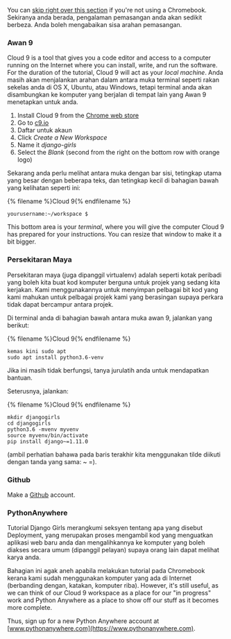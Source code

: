 You can [skip right over this section](http://tutorial.djangogirls.org/en/installation/#install-python) if you're not using a Chromebook. Sekiranya anda berada, pengalaman pemasangan anda akan sedikit berbeza. Anda boleh mengabaikan sisa arahan pemasangan.

### Awan 9

Cloud 9 is a tool that gives you a code editor and access to a computer running on the Internet where you can install, write, and run the software. For the duration of the tutorial, Cloud 9 will act as your *local machine*. Anda masih akan menjalankan arahan dalam antara muka terminal seperti rakan sekelas anda di OS X, Ubuntu, atau Windows, tetapi terminal anda akan disambungkan ke komputer yang berjalan di tempat lain yang Awan 9 menetapkan untuk anda.

1. Install Cloud 9 from the [Chrome web store](https://chrome.google.com/webstore/detail/cloud9/nbdmccoknlfggadpfkmcpnamfnbkmkcp)
2. Go to [c9.io](https://c9.io)
3. Daftar untuk akaun
4. Click *Create a New Workspace*
5. Name it *django-girls*
6. Select the *Blank* (second from the right on the bottom row with orange logo)

Sekarang anda perlu melihat antara muka dengan bar sisi, tetingkap utama yang besar dengan beberapa teks, dan tetingkap kecil di bahagian bawah yang kelihatan seperti ini:

{% filename %}Cloud 9{% endfilename %}

    yourusername:~/workspace $
    

This bottom area is your *terminal*, where you will give the computer Cloud 9 has prepared for your instructions. You can resize that window to make it a bit bigger.

### Persekitaran Maya

Persekitaran maya (juga dipanggil virtualenv) adalah seperti kotak peribadi yang boleh kita buat kod komputer berguna untuk projek yang sedang kita kerjakan. Kami menggunakannya untuk menyimpan pelbagai bit kod yang kami mahukan untuk pelbagai projek kami yang berasingan supaya perkara tidak dapat bercampur antara projek.

Di terminal anda di bahagian bawah antara muka awan 9, jalankan yang berikut:

{% filename %}Cloud 9{% endfilename %}

    kemas kini sudo apt
    sudo apt install python3.6-venv
    

Jika ini masih tidak berfungsi, tanya jurulatih anda untuk mendapatkan bantuan.

Seterusnya, jalankan:

{% filename %}Cloud 9{% endfilename %}

    mkdir djangogirls
    cd djangogirls
    python3.6 -mvenv myvenv
    source myvenv/bin/activate
    pip install django~=1.11.0
    

(ambil perhatian bahawa pada baris terakhir kita menggunakan tilde diikuti dengan tanda yang sama: ~ =).

### Github

Make a [Github](https://github.com) account.

### PythonAnywhere

Tutorial Django Girls merangkumi seksyen tentang apa yang disebut Deployment, yang merupakan proses mengambil kod yang menguatkan aplikasi web baru anda dan mengalihkannya ke komputer yang boleh diakses secara umum (dipanggil pelayan) supaya orang lain dapat melihat karya anda.

Bahagian ini agak aneh apabila melakukan tutorial pada Chromebook kerana kami sudah menggunakan komputer yang ada di Internet (berbanding dengan, katakan, komputer riba). However, it's still useful, as we can think of our Cloud 9 workspace as a place for our "in progress" work and Python Anywhere as a place to show off our stuff as it becomes more complete.

Thus, sign up for a new Python Anywhere account at [www.pythonanywhere.com](https://www.pythonanywhere.com).